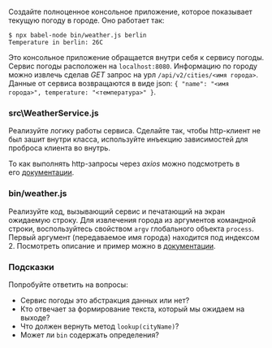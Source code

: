 Создайте полноценное консольное приложение, которое показывает текущую погоду в городе. Оно работает так:

```
$ npx babel-node bin/weather.js berlin
Temperature in berlin: 26C

```

Это консольное приложение обращается внутри себя к сервису погоды. Сервис погоды расположен на `localhost:8080`. Информацию по городу можно извлечь сделав *GET* запрос на урл `/api/v2/cities/<имя города>`. Данные от сервиса возвращаются в виде json: `{ "name": "<имя города>", temperature: "<температура>" }`.

### src\WeatherService.js

Реализуйте логику работы сервиса. Сделайте так, чтобы http-клиент не был зашит внутри класса, используйте инъекцию зависимостей для проброса клиента во внутрь.

То как выполнять http-запросы через *axios* можно подсмотреть в его [документации](https://github.com/axios/axios).

### bin/weather.js

Реализуйте код, вызывающий сервис и печатающий на экран ожидаемую строку. Для извлечения города из аргументов командной строки, воспользуйтесь свойством `argv` глобального объекта `process`. Первый аргумент (передаваемое имя города) находится под индексом 2. Посмотреть описание и пример можно в [документации](https://nodejs.org/api/process.html#process_process_argv).

### Подсказки

Попробуйте ответить на вопросы:

-   Сервис погоды это абстракция данных или нет?
-   Кто отвечает за формирование текста, который мы ожидаем на выходе?
-   Что должен вернуть метод `lookup(cityName)`?
-   Может ли `bin` содержать определения?